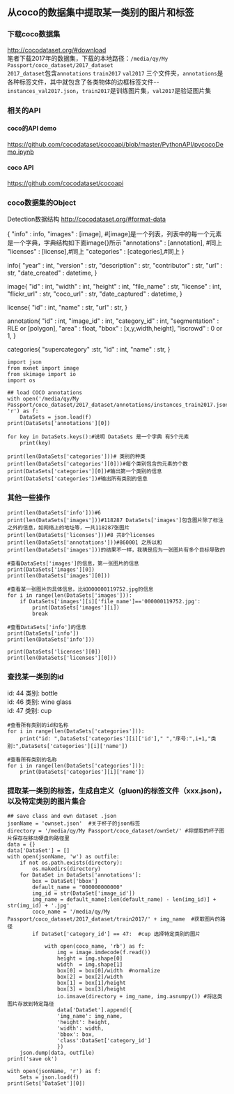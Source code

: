 ## 从coco的数据集中提取某一类别的图片和标签

### 下载coco数据集
http://cocodataset.org/#download<br>
笔者下载2017年的数据集，下载的本地路径：`/media/qy/My Passport/coco_dataset/2017_dataset`<br>
`2017_dataset`包含`annotations` `train2017` `val2017`
三个文件夹，`annotations`是各种标签文件，其中就包含了各类物体的边框标签文件--`instances_val2017.json`，`train2017`是训练图片集，`val2017`是验证图片集<br>
### 相关的API
#### coco的API demo
https://github.com/cocodataset/cocoapi/blob/master/PythonAPI/pycocoDemo.ipynb
#### coco API
https://github.com/cocodataset/cocoapi

### coco数据集的Object
Detection数据结构
http://cocodataset.org/#format-data

{
"info" : info, 
"images" : [image],
#[image]是一个列表，列表中的每一个元素是一个字典，字典结构如下面image{}所示
"annotations" : [annotation], #同上
"licenses" : [license],#同上
"categories" : [categories],#同上
}

info{
"year" :
int, 
"version" : str, 
"description" : str, 
"contributor" : str, 
"url" : str,
"date_created" : datetime,
}

image{
"id" : int,
"width" : int,
"height" : int,
"file_name" : str, 
"license" : int, 
"flickr_url" : str, 
"coco_url" : str,
"date_captured" : datetime,
}

license{
"id" : int,
"name" : str, 
"url" : str,
}

annotation{
"id" : int, 
"image_id" : int, 
"category_id" : int,
"segmentation" : RLE or [polygon], 
"area" : float, 
"bbox" :
[x,y,width,height], 
"iscrowd" : 0 or 1,
}

categories{
"supercategory" :str,
"id" : int,
"name" : str,
}

```{.python .input}
import json  
from mxnet import image  
from skimage import io  
import os  
  
## load COCO annotations  
with open('/media/qy/My Passport/coco_dataset/2017_dataset/annotations/instances_train2017.json', 'r') as f:  
    DataSets = json.load(f)  
print(DataSets['annotations'][0]) 
```

```{.python .input}
for key in DataSets.keys():#说明 DataSets 是一个字典 有5个元素
    print(key)
```

```{.python .input}
print(len(DataSets['categories']))# 类别的种类
print(len(DataSets['categories'][0]))#每个类别包含的元素的个数
print(DataSets['categories'][0])#输出第一个类别的信息
print(DataSets['categories'])#输出所有类别的信息
```

### 其他一些操作

```{.python .input}
print(len(DataSets['info']))#6 
print(len(DataSets['images']))#118287 DataSets['images']包含图片除了标注之外的信息，如网络上的地址等，一共118287张图片
print(len(DataSets['licenses']))#8 共8个licenses
print(len(DataSets['annotations']))#860001 之所以和print(len(DataSets['images']))的结果不一样，我猜是应为一张图片有多个目标导致的
```

```{.python .input}
#查看DataSets['images']的信息，第一张图片的信息
print(DataSets['images'][0])
print(len(DataSets['images'][0]))
```

```{.python .input}
#查看某一张图片的具体信息，比如000000119752.jpg的信息
for i in range(len(DataSets['images'])):
    if DataSets['images'][i]['file_name']=='000000119752.jpg':
        print(DataSets['images'][i])
        break
```

```{.python .input}
#查看DataSets['info']的信息
print(DataSets['info'])
print(len(DataSets['info']))
```

```{.python .input}
print(DataSets['licenses'][0])
print(len(DataSets['licenses'][0]))
```

### 查找某一类别的id
id:  44    类别: bottle<br>
id:  46    类别: wine glass<br>
id:  47
类别: cup<br>

```{.python .input}
#查看所有类别的id和名称
for i in range(len(DataSets['categories'])):
    print("id: ",DataSets['categories'][i]['id']," ","序号:",i+1,"类别:",DataSets['categories'][i]['name'])
```

```{.python .input}
#查看所有类别的名称
for i in range(len(DataSets['categories'])):
    print(DataSets['categories'][i]['name'])
```

### 提取某一类别的标签，生成自定义（gluon)的标签文件（xxx.json)，以及特定类别的图片集合

```{.python .input}
## save class and own dataset .json  
jsonName = 'ownset.json'  #关于杯子的json标签
directory = '/media/qy/My Passport/coco_dataset/ownSet/' #将提取的杯子图片保存在移动硬盘的路径里 
data = {}  
data['DataSet'] = []  
with open(jsonName, 'w') as outfile:  
    if not os.path.exists(directory):  
        os.makedirs(directory)  
    for DataSet in DataSets['annotations']:  
        box = DataSet['bbox']  
        default_name = "000000000000"  
        img_id = str(DataSet['image_id'])  
        img_name = default_name[:len(default_name) - len(img_id)] + str(img_id) + '.jpg'  
        coco_name = '/media/qy/My Passport/coco_dataset/2017_dataset/train2017/' + img_name  #获取图片的路径
        if DataSet['category_id'] == 47:  #cup 选择特定类别的图片
  
            with open(coco_name, 'rb') as f:  
                img = image.imdecode(f.read())  
                height = img.shape[0]  
                width  = img.shape[1]  
                box[0] = box[0]/width  #normalize
                box[2] = box[2]/width  
                box[1] = box[1]/height  
                box[3] = box[3]/height  
                io.imsave(directory + img_name, img.asnumpy()) #将这类图片存放到特定路径 
                data['DataSet'].append({  
                'img_name': img_name,  
                'height': height,  
                'width': width,  
                'bbox': box,  
                'class':DataSet['category_id']  
                })  
    json.dump(data, outfile)  
print('save ok')
```

```{.python .input}
with open(jsonName, 'r') as f:  
    Sets = json.load(f)
print(Sets['DataSet'][0])
```
